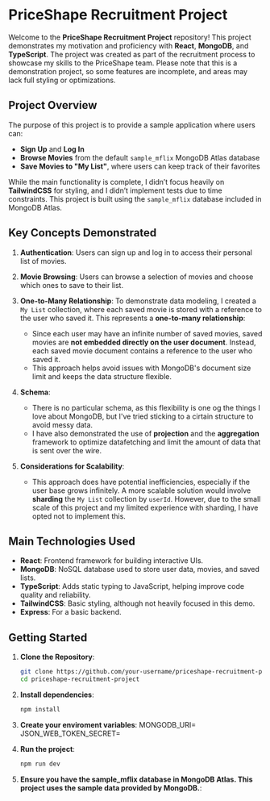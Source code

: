 # PriceShape Recruitment Project

Welcome to the **PriceShape Recruitment Project** repository! This project demonstrates my motivation and proficiency with **React**, **MongoDB**, and **TypeScript**. The project was created as part of the recruitment process to showcase my skills to the PriceShape team. Please note that this is a demonstration project, so some features are incomplete, and areas may lack full styling or optimizations.

## Project Overview

The purpose of this project is to provide a sample application where users can:
- **Sign Up** and **Log In**
- **Browse Movies** from the default `sample_mflix` MongoDB Atlas database
- **Save Movies to "My List"**, where users can keep track of their favorites

While the main functionality is complete, I didn’t focus heavily on **TailwindCSS** for styling, and I didn’t implement tests due to time constraints. This project is built using the `sample_mflix` database included in MongoDB Atlas.

## Key Concepts Demonstrated

1. **Authentication**: Users can sign up and log in to access their personal list of movies.
2. **Movie Browsing**: Users can browse a selection of movies and choose which ones to save to their list.
3. **One-to-Many Relationship**: To demonstrate data modeling, I created a `My List` collection, where each saved movie is stored with a reference to the user who saved it. This represents a **one-to-many relationship**:
   - Since each user may have an infinite number of saved movies, saved movies are **not embedded directly on the user document**. Instead, each saved movie document contains a reference to the user who saved it.
   - This approach helps avoid issues with MongoDB's document size limit and keeps the data structure flexible.
  
4. **Schema**:
   - There is no particular schema, as this flexibility is one og the things I love about MongoDB, but I've tried sticking to a cirtain structure to avoid messy data.
   - I have also demonstrated the use of **projection** and the **aggregation** framework to optimize datafetching and limit the amount of data that is sent over the wire.


5. **Considerations for Scalability**:
   - This approach does have potential inefficiencies, especially if the user base grows infinitely. A more scalable solution would involve **sharding** the `My List` collection by `userId`. However, due to the small scale of this project and my limited experience with sharding, I have opted not to implement this.

## Main Technologies Used

- **React**: Frontend framework for building interactive UIs.
- **MongoDB**: NoSQL database used to store user data, movies, and saved lists.
- **TypeScript**: Adds static typing to JavaScript, helping improve code quality and reliability.
- **TailwindCSS**: Basic styling, although not heavily focused in this demo.
- **Express**: For a basic backend.

## Getting Started

1. **Clone the Repository**:
   ```bash
   git clone https://github.com/your-username/priceshape-recruitment-project.git
   cd priceshape-recruitment-project
   ```
2. **Install dependencies**:
   ```bash
   npm install
   ```
   
3. **Create your enviroment variables**:
MONGODB_URI=<your-mongodb-uri>
JSON_WEB_TOKEN_SECRET=<your-jwt-secret>

4. **Run the project**:
   ```bash
   npm run dev
   ```

5. **Ensure you have the sample_mflix database in MongoDB Atlas. This project uses the sample data provided by MongoDB.**:
